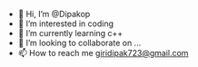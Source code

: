 - 👋 Hi, I’m @Dipakop
- 👀 I’m interested in coding
- 🌱 I’m currently learning c++
- 💞️ I’m looking to collaborate on ...
- 📫 How to reach me giridipak723@gmail.com

<!---
Dipakop/Dipakop is a ✨ special ✨ repository because its `README.md` (this file) appears on your GitHub profile.
You can click the Preview link to take a look at your changes.
--->

